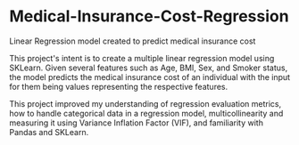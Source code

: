 # Medical-Insurance-Cost-Regression
Linear Regression model created to predict medical insurance cost

This project's intent is to create a multiple linear regression model using SKLearn. Given several features such as Age, BMI, Sex, and Smoker status, the model predicts the medical insurance cost of an individual with the input for them being values representing the respective features. 

This project improved my understanding of regression evaluation metrics, how to handle categorical data in a regression model, multicollinearity and measuring it using Variance Inflation Factor (VIF), and familiarity with Pandas and SKLearn. 

